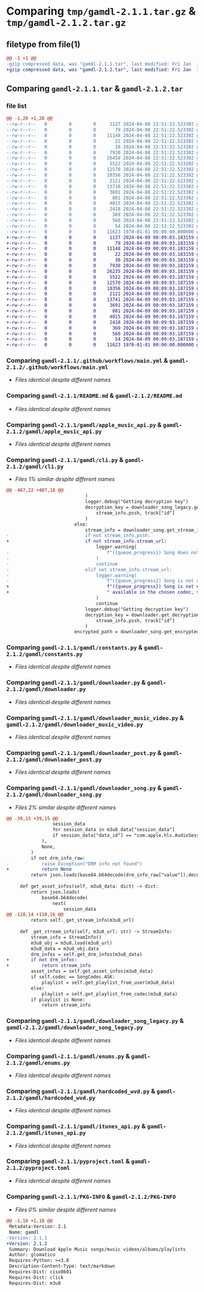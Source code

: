 # Comparing `tmp/gamdl-2.1.1.tar.gz` & `tmp/gamdl-2.1.2.tar.gz`

## filetype from file(1)

```diff
@@ -1 +1 @@
-gzip compressed data, was "gamdl-2.1.1.tar", last modified: Fri Jan  1 00:00:00 2016, max compression
+gzip compressed data, was "gamdl-2.1.2.tar", last modified: Fri Jan  1 00:00:00 2016, max compression
```

## Comparing `gamdl-2.1.1.tar` & `gamdl-2.1.2.tar`

### file list

```diff
@@ -1,20 +1,20 @@
--rw-r--r--   0        0        0     1137 2024-04-08 22:51:22.523302 gamdl-2.1.1/.github/workflows/main.yml
--rw-r--r--   0        0        0       79 2024-04-08 22:51:22.523302 gamdl-2.1.1/.gitignore
--rw-r--r--   0        0        0    11148 2024-04-08 22:51:22.523302 gamdl-2.1.1/README.md
--rw-r--r--   0        0        0       22 2024-04-08 22:51:22.523302 gamdl-2.1.1/gamdl/__init__.py
--rw-r--r--   0        0        0       30 2024-04-08 22:51:22.523302 gamdl-2.1.1/gamdl/__main__.py
--rw-r--r--   0        0        0     7930 2024-04-08 22:51:22.523302 gamdl-2.1.1/gamdl/apple_music_api.py
--rw-r--r--   0        0        0    26458 2024-04-08 22:51:22.523302 gamdl-2.1.1/gamdl/cli.py
--rw-r--r--   0        0        0     5522 2024-04-08 22:51:22.523302 gamdl-2.1.1/gamdl/constants.py
--rw-r--r--   0        0        0    12570 2024-04-08 22:51:22.523302 gamdl-2.1.1/gamdl/downloader.py
--rw-r--r--   0        0        0    10356 2024-04-08 22:51:22.523302 gamdl-2.1.1/gamdl/downloader_music_video.py
--rw-r--r--   0        0        0     2121 2024-04-08 22:51:22.523302 gamdl-2.1.1/gamdl/downloader_post.py
--rw-r--r--   0        0        0    13710 2024-04-08 22:51:22.523302 gamdl-2.1.1/gamdl/downloader_song.py
--rw-r--r--   0        0        0     3691 2024-04-08 22:51:22.523302 gamdl-2.1.1/gamdl/downloader_song_legacy.py
--rw-r--r--   0        0        0      801 2024-04-08 22:51:22.523302 gamdl-2.1.1/gamdl/enums.py
--rw-r--r--   0        0        0     4015 2024-04-08 22:51:22.523302 gamdl-2.1.1/gamdl/hardcoded_wvd.py
--rw-r--r--   0        0        0     2418 2024-04-08 22:51:22.523302 gamdl-2.1.1/gamdl/itunes_api.py
--rw-r--r--   0        0        0      369 2024-04-08 22:51:22.523302 gamdl-2.1.1/gamdl/models.py
--rw-r--r--   0        0        0      560 2024-04-08 22:51:22.523302 gamdl-2.1.1/pyproject.toml
--rw-r--r--   0        0        0       54 2024-04-08 22:51:22.523302 gamdl-2.1.1/requirements.txt
--rw-r--r--   0        0        0    11623 1970-01-01 00:00:00.000000 gamdl-2.1.1/PKG-INFO
+-rw-r--r--   0        0        0     1137 2024-04-09 00:09:03.183159 gamdl-2.1.2/.github/workflows/main.yml
+-rw-r--r--   0        0        0       79 2024-04-09 00:09:03.183159 gamdl-2.1.2/.gitignore
+-rw-r--r--   0        0        0    11148 2024-04-09 00:09:03.183159 gamdl-2.1.2/README.md
+-rw-r--r--   0        0        0       22 2024-04-09 00:09:03.183159 gamdl-2.1.2/gamdl/__init__.py
+-rw-r--r--   0        0        0       30 2024-04-09 00:09:03.183159 gamdl-2.1.2/gamdl/__main__.py
+-rw-r--r--   0        0        0     7930 2024-04-09 00:09:03.183159 gamdl-2.1.2/gamdl/apple_music_api.py
+-rw-r--r--   0        0        0    26235 2024-04-09 00:09:03.183159 gamdl-2.1.2/gamdl/cli.py
+-rw-r--r--   0        0        0     5522 2024-04-09 00:09:03.187159 gamdl-2.1.2/gamdl/constants.py
+-rw-r--r--   0        0        0    12570 2024-04-09 00:09:03.187159 gamdl-2.1.2/gamdl/downloader.py
+-rw-r--r--   0        0        0    10356 2024-04-09 00:09:03.187159 gamdl-2.1.2/gamdl/downloader_music_video.py
+-rw-r--r--   0        0        0     2121 2024-04-09 00:09:03.187159 gamdl-2.1.2/gamdl/downloader_post.py
+-rw-r--r--   0        0        0    13741 2024-04-09 00:09:03.187159 gamdl-2.1.2/gamdl/downloader_song.py
+-rw-r--r--   0        0        0     3691 2024-04-09 00:09:03.187159 gamdl-2.1.2/gamdl/downloader_song_legacy.py
+-rw-r--r--   0        0        0      801 2024-04-09 00:09:03.187159 gamdl-2.1.2/gamdl/enums.py
+-rw-r--r--   0        0        0     4015 2024-04-09 00:09:03.187159 gamdl-2.1.2/gamdl/hardcoded_wvd.py
+-rw-r--r--   0        0        0     2418 2024-04-09 00:09:03.187159 gamdl-2.1.2/gamdl/itunes_api.py
+-rw-r--r--   0        0        0      369 2024-04-09 00:09:03.187159 gamdl-2.1.2/gamdl/models.py
+-rw-r--r--   0        0        0      560 2024-04-09 00:09:03.187159 gamdl-2.1.2/pyproject.toml
+-rw-r--r--   0        0        0       54 2024-04-09 00:09:03.187159 gamdl-2.1.2/requirements.txt
+-rw-r--r--   0        0        0    11623 1970-01-01 00:00:00.000000 gamdl-2.1.2/PKG-INFO
```

### Comparing `gamdl-2.1.1/.github/workflows/main.yml` & `gamdl-2.1.2/.github/workflows/main.yml`

 * *Files identical despite different names*

### Comparing `gamdl-2.1.1/README.md` & `gamdl-2.1.2/README.md`

 * *Files identical despite different names*

### Comparing `gamdl-2.1.1/gamdl/apple_music_api.py` & `gamdl-2.1.2/gamdl/apple_music_api.py`

 * *Files identical despite different names*

### Comparing `gamdl-2.1.1/gamdl/cli.py` & `gamdl-2.1.2/gamdl/cli.py`

 * *Files 1% similar despite different names*

```diff
@@ -487,22 +487,18 @@
                             )
                             logger.debug("Getting decryption key")
                             decryption_key = downloader_song_legacy.get_decryption_key(
                                 stream_info.pssh, track["id"]
                             )
                         else:
                             stream_info = downloader_song.get_stream_info(track)
-                            if not stream_info.pssh:
+                            if not stream_info.stream_url:
                                 logger.warning(
-                                    f"({queue_progress}) Song does not contain Widevine DRM, skipping"
-                                )
-                                continue
-                            elif not stream_info.stream_url:
-                                logger.warning(
-                                    f"({queue_progress}) Song is not available with the selected codec, skipping"
+                                    f"({queue_progress}) Song is not downloadable or is not"
+                                    " available in the chosen codec, skipping"
                                 )
                                 continue
                             logger.debug("Getting decryption key")
                             decryption_key = downloader.get_decryption_key(
                                 stream_info.pssh, track["id"]
                             )
                         encrypted_path = downloader_song.get_encrypted_path(track["id"])
```

### Comparing `gamdl-2.1.1/gamdl/constants.py` & `gamdl-2.1.2/gamdl/constants.py`

 * *Files identical despite different names*

### Comparing `gamdl-2.1.1/gamdl/downloader.py` & `gamdl-2.1.2/gamdl/downloader.py`

 * *Files identical despite different names*

### Comparing `gamdl-2.1.1/gamdl/downloader_music_video.py` & `gamdl-2.1.2/gamdl/downloader_music_video.py`

 * *Files identical despite different names*

### Comparing `gamdl-2.1.1/gamdl/downloader_post.py` & `gamdl-2.1.2/gamdl/downloader_post.py`

 * *Files identical despite different names*

### Comparing `gamdl-2.1.1/gamdl/downloader_song.py` & `gamdl-2.1.2/gamdl/downloader_song.py`

 * *Files 2% similar despite different names*

```diff
@@ -39,15 +39,15 @@
                 session_data
                 for session_data in m3u8_data["session_data"]
                 if session_data["data_id"] == "com.apple.hls.AudioSessionKeyInfo"
             ),
             None,
         )
         if not drm_info_raw:
-            raise Exception("DRM info not found")
+            return None
         return json.loads(base64.b64decode(drm_info_raw["value"]).decode("utf-8"))
 
     def get_asset_infos(self, m3u8_data: dict) -> dict:
         return json.loads(
             base64.b64decode(
                 next(
                     session_data
@@ -110,14 +110,16 @@
         return self._get_stream_info(m3u8_url)
 
     def _get_stream_info(self, m3u8_url: str) -> StreamInfo:
         stream_info = StreamInfo()
         m3u8_obj = m3u8.load(m3u8_url)
         m3u8_data = m3u8_obj.data
         drm_infos = self.get_drm_infos(m3u8_data)
+        if not drm_infos:
+            return stream_info
         asset_infos = self.get_asset_infos(m3u8_data)
         if self.codec == SongCodec.ASK:
             playlist = self.get_playlist_from_user(m3u8_data)
         else:
             playlist = self.get_playlist_from_codec(m3u8_data)
         if playlist is None:
             return stream_info
```

### Comparing `gamdl-2.1.1/gamdl/downloader_song_legacy.py` & `gamdl-2.1.2/gamdl/downloader_song_legacy.py`

 * *Files identical despite different names*

### Comparing `gamdl-2.1.1/gamdl/enums.py` & `gamdl-2.1.2/gamdl/enums.py`

 * *Files identical despite different names*

### Comparing `gamdl-2.1.1/gamdl/hardcoded_wvd.py` & `gamdl-2.1.2/gamdl/hardcoded_wvd.py`

 * *Files identical despite different names*

### Comparing `gamdl-2.1.1/gamdl/itunes_api.py` & `gamdl-2.1.2/gamdl/itunes_api.py`

 * *Files identical despite different names*

### Comparing `gamdl-2.1.1/pyproject.toml` & `gamdl-2.1.2/pyproject.toml`

 * *Files identical despite different names*

### Comparing `gamdl-2.1.1/PKG-INFO` & `gamdl-2.1.2/PKG-INFO`

 * *Files 0% similar despite different names*

```diff
@@ -1,10 +1,10 @@
 Metadata-Version: 2.1
 Name: gamdl
-Version: 2.1.1
+Version: 2.1.2
 Summary: Download Apple Music songs/music videos/albums/playlists
 Author: glomatico
 Requires-Python: >=3.8
 Description-Content-Type: text/markdown
 Requires-Dist: ciso8601
 Requires-Dist: click
 Requires-Dist: m3u8
```


